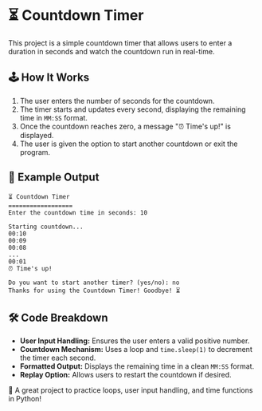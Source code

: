 # ⏳ Countdown Timer

This project is a simple countdown timer that allows users to enter a duration in seconds and watch the countdown run in real-time.

## 🕹️ How It Works

1. The user enters the number of seconds for the countdown.
2. The timer starts and updates every second, displaying the remaining time in `MM:SS` format.
3. Once the countdown reaches zero, a message "⏰ Time's up!" is displayed.
4. The user is given the option to start another countdown or exit the program.

## 📌 Example Output

```
⏳ Countdown Timer
==================
Enter the countdown time in seconds: 10

Starting countdown...
00:10
00:09
00:08
...
00:01
⏰ Time's up!

Do you want to start another timer? (yes/no): no
Thanks for using the Countdown Timer! Goodbye! ⏳
```

## 🛠️ Code Breakdown

- **User Input Handling:** Ensures the user enters a valid positive number.
- **Countdown Mechanism:** Uses a loop and `time.sleep(1)` to decrement the timer each second.
- **Formatted Output:** Displays the remaining time in a clean `MM:SS` format.
- **Replay Option:** Allows users to restart the countdown if desired.

🎉 A great project to practice loops, user input handling, and time functions in Python!

